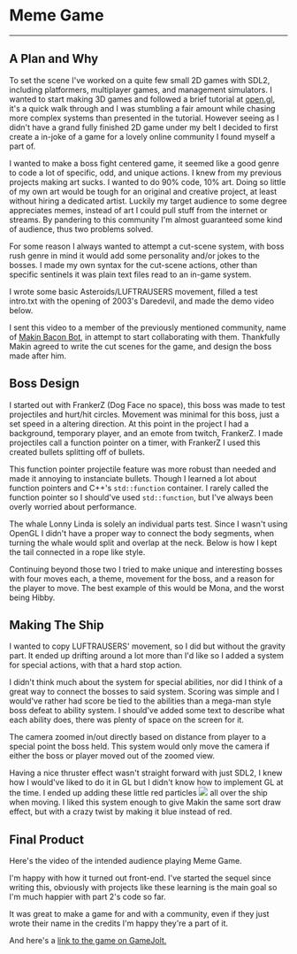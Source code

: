 # Meme Game

---

## A Plan and Why

To set the scene I've worked on a quite few small 2D games with SDL2, including platformers, multiplayer games, and management simulators.
I wanted to start making 3D games and followed a brief tutorial at [open.gl](https://open.gl), it's a quick walk through and I was stumbling a fair amount while chasing more complex systems than presented in the tutorial.
However seeing as I didn't have a grand fully finished 2D game under my belt I decided to first create a in-joke of a game for a lovely online community I found myself a part of.

I wanted to make a boss fight centered game, it seemed like a good genre to code a lot of specific, odd, and unique actions.
I knew from my previous projects making art sucks.
I wanted to do 90% code, 10% art.
Doing so little of my own art would be tough for an original and creative project, at least without hiring a dedicated artist.
Luckily my target audience to some degree appreciates memes, instead of art I could pull stuff from the internet or streams.
By pandering to this community I'm almost guaranteed some kind of audience, thus two problems solved.

For some reason I always wanted to attempt a cut-scene system, with boss
rush genre in mind it would add some personality and/or jokes to the
bosses. I made my own syntax for the cut-scene actions, other than
specific sentinels it was plain text files read to an in-game system.

I wrote some basic Asteroids/LUFTRAUSERS movement, filled a test
intro.txt with the opening of 2003's Daredevil, and made the demo video
below.

I sent this video to a member of the previously mentioned community,
name of [Makin Bacon Bot](https://twitter.com/MakinBaconBot), in attempt
to start collaborating with them. Thankfully Makin agreed to write the
cut scenes for the game, and design the boss made after him.

## Boss Design

I started out with FrankerZ (Dog Face no space), this boss was made to test projectiles and hurt/hit circles.
Movement was minimal for this boss, just a set speed in a altering direction.
At this point in the project I had a background, temporary player, and an emote from twitch, FrankerZ.
I made projectiles call a function pointer on a timer, with FrankerZ I used this created bullets splitting off of bullets.

This function pointer projectile feature was more robust than needed and made it annoying to instanciate bullets.
Though I learned a lot about function pointers and C++'s `std::function` container.
I rarely called the function pointer so I should've used `std::function`, but I've always been overly worried about performance.

The whale Lonny Linda is solely an individual parts test. Since I
wasn't using OpenGL I didn't have a proper way to connect the body
segments, when turning the whale would split and overlap at the neck.
Below is how I kept the tail connected in a rope like style.

Continuing beyond those two I tried to make unique and interesting
bosses with four moves each, a theme, movement for the boss, and a
reason for the player to move. The best example of this would be Mona, and the worst being Hibby.

## Making The Ship

I wanted to copy LUFTRAUSERS' movement, so I did but without the
gravity part. It ended up drifting around a lot more than I'd like so I
added a system for special actions, with that a hard stop action.

I didn't think much about the system for special abilities, nor did I
think of a great way to connect the bosses to said system. Scoring was
simple and I would've rather had score be tied to the abilities than a
mega-man style boss defeat to ability system. I should've added some
text to describe what each ability does, there was plenty of space on
the screen for it.

The camera zoomed in/out directly based on distance from player to a
special point the boss held. This system would only move the camera if
either the boss or player moved out of the zoomed view.

Having a nice thruster effect wasn't straight forward with just SDL2, I
knew how I would've liked to do it in GL but I didn't know how to
implement GL at the time. I ended up adding these little red particles
![](https://bytebucket.org/Gertkeno/meme-game/raw/0e9049c93db96ef03d324961676a9b3a3cdac5a7/assets/ember.png)
all over the ship when moving. I liked this system enough to give Makin
the same sort draw effect, but with a crazy twist by making it blue
instead of red.

## Final Product

Here's the video of the intended audience playing Meme Game.

I'm happy with how it turned out front-end. I've started the sequel
since writing this, obviously with projects like these learning is the
main goal so I'm much happier with part 2's code so far.

It was great to make a game for and with a community, even if they just
wrote their name in the credits I'm happy they're a part of it.

And here's a [link to the game on GameJolt.](https://gamejolt.com/games/meme-game/163369)
